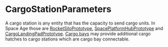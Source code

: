 # CargoStationParameters

A cargo station is any entity that has the capacity to send cargo units. In Space Age those are [RocketSiloPrototype](prototype:RocketSiloPrototype), [SpacePlatformHubPrototype](prototype:SpacePlatformHubPrototype) and [CargoLandingPadPrototype](prototype:CargoLandingPadPrototype). [Cargo bays](prototype:CargoBayPrototype) may provide additional cargo hatches to cargo stations which are cargo bay connectable.

